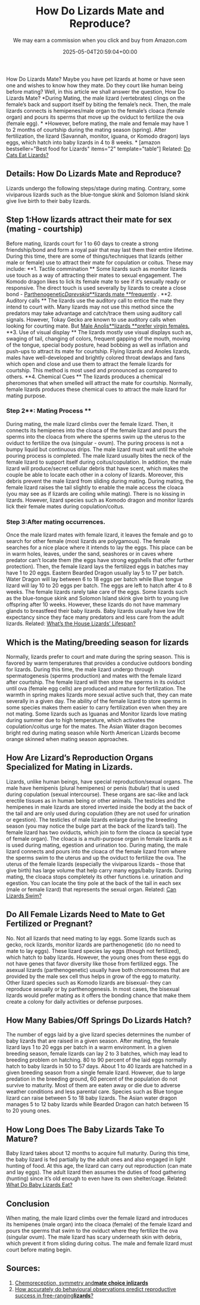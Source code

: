 ﻿---
author: We may earn a commission when you click and buy from Amazon.com
layout: post
title: How Do Lizards Mate and Reproduce?
date: '2025-05-04T20:59:04+00:00'
categories:
- Guide
- Lizard
tags: []
slug: /how-do-lizards-mate/
lastmod: 2025-05-07T12:21:27+03:00
---

How Do Lizards Mate? Maybe you have pet lizards at home or have seen one and wishes to know how they mate. Do they court like human being before mating? Well, in this article we shall answer the question, How Do Lizards Mate?
*During Mating, the male lizard (vertebrates) clings on the female’s back and support itself by biting the female’s neck. Then, the male lizards connects is hemipenes/male organ to the female’s cloaca (female organ) and pours its sperms that move up the oviduct to fertilize the ova (female egg). *
*However, before mating, the male and female may have 1 to 2 months of courtship during the mating season (spring). After fertilization, the lizard (Savannah, monitor, iguana, or Komodo dragon) lays eggs, which hatch into baby lizards in 4 to 8 weeks. *
[amazon bestseller="Best food for Lizards" items="2" template="table"]
Related:
[Do Cats Eat Lizards?](https://pestpolicy.com/do-cats-eat-lizards/)
## **Details: How Do Lizards Mate and Reproduce?**
Lizards undergo the following steps/stage during mating. Contrary, some viviparous lizards such as the blue-tongue skink and Solomon Island skink give live birth to their baby lizards.
## Step 1:**How lizards attract their mate for sex (mating - courtship)**
Before mating, lizards court for 1 to 60 days to create a strong friendship/bond and form a royal pair that may last them their entire lifetime. During this time, there are some of things/techniques that lizards (either male or female) use to attract their mate for copulation or coitus. These may include:
**1. Tactile commination **
Some lizards such as monitor lizards use touch as a way of attracting their mates to sexual engagement. The Komodo dragon likes to lick its female mate to see if it’s sexually ready or responsive.
The direct touch is used severally by lizards to create a close bond -
[Parthenogenetic*Darevskia***lizards mate **frequently](https://www.tandfonline.com/doi/abs/10.1080/00222933.2018.1435832)
.
**2. Auditory calls **
The lizards use the auditory call to entice the mate they intend to court with. Many lizards may not use this method since the predators may take advantage and catch/trace them using auditory call signals.
However, Tokay Gecko are known to use auditory calls when looking for courting mate. But
[Male Anolis**lizards **prefer virgin females.](https://www.biorxiv.org/content/10.1101/421925v1.abstract)
**3. Use of visual display **
The lizards mostly use visual displays such as, swaging of tail, changing of colors, frequent gapping of the mouth, moving of the tongue, special body posture, head bobbing as well as inflation and push-ups to attract its mate for courtship.
Flying lizards and Anoles lizards, males have well-developed and brightly colored throat dewlaps and fans which open and close and use them to attract the female lizards for courtship. This method is most used and pronounced as compared to others.
**4. Chemical Cues **
The lizards produces a chemical pheromones that when smelled will attract the mate for courtship. Normally, female lizards produces these chemical cues to attract the male lizard for mating purpose.
### Step 2**: Mating Process **
During mating, the male lizard climbs over the female lizard. Then, it connects its hemipenes into the cloaca of the female lizard and pours the sperms into the cloaca from where the sperms swim up the uterus to the oviduct to fertilize the ova (singular - ovum).
The puring process is not a bumpy liquid but continuous drips. The male lizard must wait until the whole pouring process is completed.
The male lizard usually bites the neck of the female lizard to support itself during coitus/copulation. In addition, the male lizard will produce/secret cellular debris that have scent, which makes the couple be able to locate each other in a colony of lizards. Moreover, this debris prevent the male lizard from sliding during mating.
During mating, the female lizard raises the tail slightly to enable the male access the cloaca (you may see as if lizards are coiling while mating). There is no kissing in lizards. However, lizard species such as Komodo dragon and monitor lizards lick their female mates during copulation/coitus.
### Step 3:**After mating occurrences.**
Once the male lizard mates with female lizard, it leaves the female and go to search for other female (most lizards are polygamous). The female searches for a nice place where it intends to lay the eggs.
This place can be in warm holes, leaves, under the sand, seashores or in caves where predator can’t locate them (the eggs have strong eggshells that offer further protection).
Then, the female lizard lays the fertilized eggs in batches may have 1 to 20 eggs. Eastern Bearded Dragon usually lay 5 to 17 per batch. Water Dragon will lay between 6 to 18 eggs per batch while Blue tongue lizard will lay 10 to 20 eggs per batch.
The eggs are left to hatch after 4 to 8 weeks. The female lizards rarely take care of the eggs. Some lizards such as the blue-tongue skink and Solomon Island skink give birth to young live offspring after 10 weeks.
However, these lizards do not have mammary glands to breastfeed their baby lizards. Baby lizards usually have low life expectancy since they face many predators and less care from the adult lizards.
Related:
[What’s the House Lizards’ Lifespan?](https://pestpolicy.com/house-lizard-lifespan/)
## Which is the Mating/breeding season for lizards
Normally, lizards prefer to court and mate during the spring season. This is favored by warm temperatures that provides a conducive outdoors bonding for lizards. During this time, the male lizard undergo through spermatogenesis (sperms production) and mates with the female lizard after courtship.
The female lizard will then store the sperms in its oviduct until ova (female egg cells) are produced and mature for fertilization. The warmth in spring makes lizards more sexual active such that, they can mate severally in a given day.
The ability of the female lizard to store sperms in some species makes them easier to carry fertilization even when they are not mating. Some lizards such as Iguanas and Monitor lizards love mating during summer due to high temperature, which activates the copulation/coitus urge for the mates.
The Asian Water dragon becomes bright red during mating season while North American Lizards become orange skinned when mating season approaches.
## How Are Lizard’s Reproduction Organs Specialized for Mating in Lizards.
Lizards, unlike human beings, have special reproduction/sexual organs. The male have hemipenis (plural hemipenes) or penis (tubular) that is used during copulation (sexual intercourse). These organs are sac-like and lack erectile tissues as in human being or other animals.
The testicles and the hemipenes in male lizards are stored inverted inside the body at the back of the tail and are only used during copulation (they are not used for urination or egestion). The testicles of male lizards enlarge during the breeding season (you may notice the bulge part at the back of the lizard’s tail).
The female lizard has two oviducts, which join to form the cloaca (a special type of female organ). The cloaca is a multi-purpose organ in female lizards as it is used during mating, egestion and urination too.
During mating, the male lizard connects and pours into the cloaca of the female lizard from where the sperms swim to the uterus and up the oviduct to fertilize the ova.
The uterus of the female lizards (especially the viviparous lizards – those that give birth) has large volume that help carry many eggs/baby lizards.
During mating, the cloaca stops completely its other functions i.e. urination and egestion. You can locate the tiny pole at the back of the tail in each sex (male or female lizard) that represents the sexual organ.
Related:
[Can Lizards Swim?](https://pestpolicy.com/can-lizards-swim/)
## Do All Female Lizards Need to Mate to Get Fertilized or Pregnant?
No. Not all lizards that need mating to lay eggs. Some lizards such as gecko, rock lizards, monitor lizards are parthenogenetic (do no need to mate to lay eggs). These lizard species lay eggs (though not fertilized), which hatch to baby lizards.
However, the young ones from these eggs do not have genes that favor diversity like those from fertilized eggs. The asexual lizards (parthenogenetic) usually have both chromosomes that are provided by the male sex cell thus helps in grow of the egg to maturity.
Other lizard species such as Komodo lizards are bisexual- they can reproduce sexually or by parthenogenesis. In most cases, the bisexual lizards would prefer mating as it offers the bonding chance that make them create a colony for daily activities or defense purposes.
## How Many Babies/Off Springs Do Lizards Hatch?
The number of eggs laid by a give lizard species determines the number of baby lizards that are raised in a given season. After mating, the female lizard lays 1 to 20 eggs per batch in a warm environment.
In a given breeding season, female lizards can lay 2 to 3 batches, which may lead to breeding problem on hatching. 80 to 90 percent of the laid eggs normally hatch to baby lizards in 50 to 57 days.
About 1 to 40 lizards are hatched in a given breeding season from a single female lizard. However, due to large predation in the breeding ground, 60 percent of the population do not survive to maturity. Most of them are eaten away or die due to adverse weather conditions and less parental care.
Species such as Blue tongue lizard can raise between 5 to 18 baby lizards. The Asian water dragon manages 5 to 12 baby lizards while Bearded Dragon can hatch between 15 to 20 young ones.
## How Long Does The Baby Lizards Take To Mature?
Baby lizard takes about 12 months to acquire full maturity. During this time, the baby lizard is fed partially by the adult ones and also engaged in light hunting of food.
At this age, the lizard can carry out reproduction (can mate and lay eggs). The adult lizard then assumes the duties of food gathering (hunting) since it’s old enough to even have its own shelter/cage.
Related:
[What Do Baby Lizards Eat?](https://pestpolicy.com/what-do-baby-lizards-eat/)
## Conclusion
When mating, the male lizard climbs over the female lizard and introduces its hemipenes (male organ) into the cloaca (female) of the female lizard and pours the sperms that swim to the oviduct where they fertilize the ova (singular ovum).
The male lizard has scary underneath skin with debris, which prevent it from sliding during coitus. The male and female lizard must court before mating begin.
## Sources:
1. [Chemoreception, symmetry and**mate **choice in**lizards**](https://royalsocietypublishing.org/doi/abs/10.1098/rspb.2000.1137)
2. [How accurately do behavioural observations predict reproductive success in free-ranging**lizards**?](https://royalsocietypublishing.org/doi/abs/10.1098/rsbl.2019.0030)